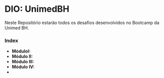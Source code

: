 # DIO: UnimedBH
Neste Repositório estarão todos os desafios desenvolvidos no Bootcamp da Unimed BH.

### Index
- **MóduloI:**
- **Módulo II:** 
- **Módulo III:**
- **Módulo IV:**
- 
